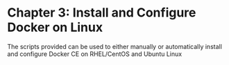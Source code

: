 # Chapter 3: Install and Configure Docker on Linux 

The scripts provided can be used to either manually or automatically install and configure Docker CE on RHEL/CentOS and Ubuntu Linux
